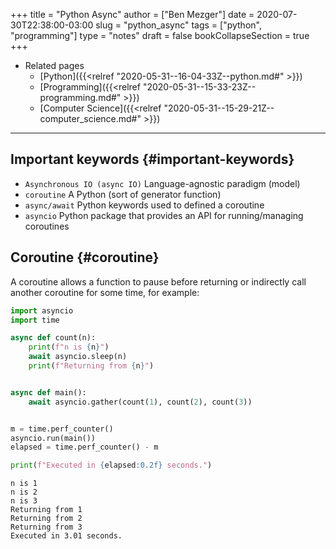 +++
title = "Python Async"
author = ["Ben Mezger"]
date = 2020-07-30T22:38:00-03:00
slug = "python_async"
tags = ["python", "programming"]
type = "notes"
draft = false
bookCollapseSection = true
+++

-   Related pages
    -   [Python]({{<relref "2020-05-31--16-04-33Z--python.md#" >}})
    -   [Programming]({{<relref "2020-05-31--15-33-23Z--programming.md#" >}})
    -   [Computer Science]({{<relref "2020-05-31--15-29-21Z--computer_science.md#" >}})

---


## Important keywords {#important-keywords}

-   `Asynchronous IO (async IO)` Language-agnostic paradigm (model)
-   `coroutine` A Python (sort of generator function)
-   `async/await` Python keywords used to defined a coroutine
-   `asyncio` Python package that provides an API for running/managing coroutines


## Coroutine {#coroutine}

A coroutine allows a function to pause before returning or indirectly call
another coroutine for some time, for example:

```python
import asyncio
import time

async def count(n):
    print(f"n is {n}")
    await asyncio.sleep(n)
    print(f"Returning from {n}")


async def main():
    await asyncio.gather(count(1), count(2), count(3))


m = time.perf_counter()
asyncio.run(main())
elapsed = time.perf_counter() - m

print(f"Executed in {elapsed:0.2f} seconds.")
```

```text
n is 1
n is 2
n is 3
Returning from 1
Returning from 2
Returning from 3
Executed in 3.01 seconds.
```